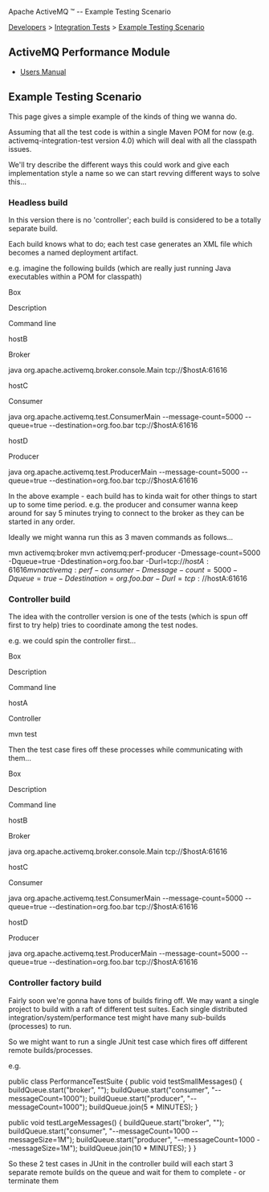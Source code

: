 Apache ActiveMQ ™ -- Example Testing Scenario 

[Developers](developers.html) > [Integration Tests](integration-tests.html) > [Example Testing Scenario](example-testing-scenario.html)


ActiveMQ Performance Module
---------------------------

*   [Users Manual](activemq-performance-module-users-manual.html)

Example Testing Scenario
------------------------

This page gives a simple example of the kinds of thing we wanna do.

Assuming that all the test code is within a single Maven POM for now (e.g. activemq-integration-test version 4.0) which will deal with all the classpath issues.

We'll try describe the different ways this could work and give each implementation style a name so we can start revving different ways to solve this...

### Headless build

In this version there is no 'controller'; each build is considered to be a totally separate build.

Each build knows what to do; each test case generates an XML file which becomes a named deployment artifact.

e.g. imagine the following builds (which are really just running Java executables within a POM for classpath)

Box

Description

Command line

hostB

Broker

java org.apache.activemq.broker.console.Main tcp://$hostA:61616

hostC

Consumer

java org.apache.activemq.test.ConsumerMain --message-count=5000 --queue=true --destination=org.foo.bar tcp://$hostA:61616

hostD

Producer

java org.apache.activemq.test.ProducerMain --message-count=5000 --queue=true --destination=org.foo.bar tcp://$hostA:61616

In the above example - each build has to kinda wait for other things to start up to some time period. e.g. the producer and consumer wanna keep around for say 5 minutes trying to connect to the broker as they can be started in any order.

Ideally we might wanna run this as 3 maven commands as follows...

mvn activemq:broker
mvn activemq:perf-producer -Dmessage-count=5000 -Dqueue=true -Ddestination=org.foo.bar -Durl=tcp://$hostA:61616
mvn activemq:perf-consumer -Dmessage-count=5000 -Dqueue=true -Ddestination=org.foo.bar -Durl=tcp://$hostA:61616

### Controller build

The idea with the controller version is one of the tests (which is spun off first to try help) tries to coordinate among the test nodes.

e.g. we could spin the controller first...

Box

Description

Command line

hostA

Controller

mvn test

Then the test case fires off these processes while communicating with them...

Box

Description

Command line

hostB

Broker

java org.apache.activemq.broker.console.Main tcp://$hostA:61616

hostC

Consumer

java org.apache.activemq.test.ConsumerMain --message-count=5000 --queue=true --destination=org.foo.bar tcp://$hostA:61616

hostD

Producer

java org.apache.activemq.test.ProducerMain --message-count=5000 --queue=true --destination=org.foo.bar tcp://$hostA:61616

### Controller factory build

Fairly soon we're gonna have tons of builds firing off. We may want a single project to build with a raft of different test suites. Each single distributed integration/system/performance test might have many sub-builds (processes) to run.

So we might want to run a single JUnit test case which fires off different remote builds/processes.

e.g.

public class PerformanceTestSuite {
   public void testSmallMessages() {
   	  buildQueue.start("broker", "");
   	  buildQueue.start("consumer", "--messageCount=1000");
   	  buildQueue.start("producer", "--messageCount=1000");
   	  buildQueue.join(5 * MINUTES);
   }

   public void testLargeMessages() {
   	  buildQueue.start("broker", "");
   	  buildQueue.start("consumer", "--messageCount=1000 --messageSize=1M");
   	  buildQueue.start("producer", "--messageCount=1000 --messageSize=1M");
   	  buildQueue.join(10 * MINUTES);
   }
}

So these 2 test cases in JUnit in the controller build will each start 3 separate remote builds on the queue and wait for them to complete - or terminate them

